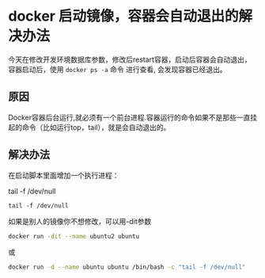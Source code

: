 # docker 启动镜像，容器会自动退出的解决办法

今天在修改开发环境数据库参数，修改后restart容器，启动后容器会自动退出，容器启动后，使用 `docker ps -a` 命令 进行查看, 会发现容器已经退出。

## 原因

Docker容器后台运行,就必须有一个前台进程.容器运行的命令如果不是那些一直挂起的命令（比如运行top，tail），就是会自动退出的。

## 解决办法

在启动脚本里面增加一个执行进程：

tail -f /dev/null

```
tail -f /dev/null
```

如果是别人的镜像你不想修改，可以用-dit参数

```bash
docker run -dit --name ubuntu2 ubuntu
```

或

```bash
docker run -d --name ubuntu ubuntu /bin/bash -c "tail -f /dev/null"
```



